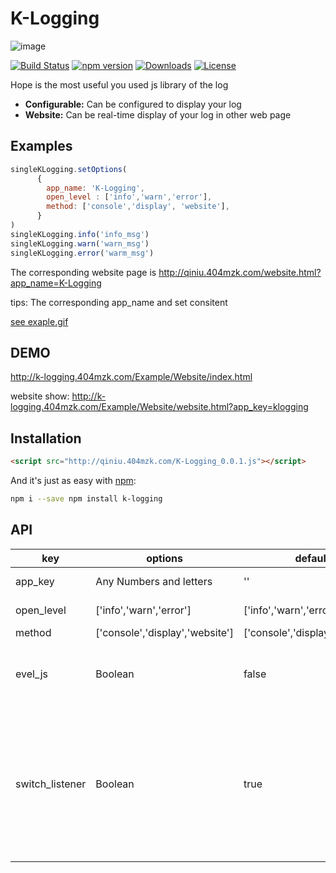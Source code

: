 # K-Logging

![image](http://qiniu.404mzk.com/K-Logging_logo.png)

[![Build Status](https://travis-ci.org/mzkmzk/K-Logging.png?style=flat)](https://travis-ci.org/mzkmzk/K-Logging)
[![npm version](https://img.shields.io/npm/v/k-logging.svg?style=flat)](https://www.npmjs.com/package/k-logging)
[![Downloads](https://img.shields.io/npm/dt/k-logging.svg?style=flat)](https://www.npmjs.com/package/k-logging)
[![License](https://img.shields.io/npm/l/k-logging.svg?style=flat)](https://www.npmjs.com/package/k-logging)

Hope is the most useful you used js library of the log 

* **Configurable:** Can be configured to display your log 
* **Website:** Can be real-time display of your log in other web page

## Examples

```javascript
singleKLogging.setOptions(
      {
        app_name: 'K-Logging',
        open_level : ['info','warn','error'],
        method: ['console','display', 'website'],
      }
)
singleKLogging.info('info_msg')
singleKLogging.warn('warn_msg')
singleKLogging.error('warm_msg')
```

The corresponding website page is <http://qiniu.404mzk.com/website.html?app_name=K-Logging>

tips: The corresponding app_name and set consitent

[see exaple.gif](http://qiniu.404mzk.com/k-logging_demo.gif)

## DEMO


<http://k-logging.404mzk.com/Example/Website/index.html>

website show: <http://k-logging.404mzk.com/Example/Website/website.html?app_key=klogging>

## Installation

```html
<script src="http://qiniu.404mzk.com/K-Logging_0.0.1.js"></script>
```

And it's just as easy with [npm](http://npmjs.com):

```sh
npm i --save npm install k-logging 
```

## API


| key             | options                         | default                         | instructions                                                                                                                                   |
|-----------------|---------------------------------|---------------------------------|------------------------------------------------------------------------------------------------------------------------------------------------|
| app_key         | Any Numbers and letters         | ''                              | A unique identifier                                                                                                                            |
| open_level      | ['info','warn','error']         | ['info','warn','error']         | Limit the output level                                                                                                                         |
| method          | ['console','display','website'] | ['console','display','website'] | Output way                                                                                                                                     |
| evel_js         | Boolean                         | false                           | Whether in the display and input box to perform js website                                                                                     |
| switch_listener | Boolean                         | true                            | Whether listening to restore the default Settings, the commissioning of the web page is true, type app_key will return to the default Settings |
